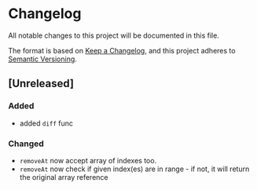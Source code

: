 # Changelog

All notable changes to this project will be documented in this file.

The format is based on [Keep a Changelog](https://keepachangelog.com/en/1.1.0/),
and this project adheres to [Semantic Versioning](https://semver.org/spec/v2.0.0.html).

## [Unreleased]

### Added

- added `diff` func

### Changed

- `removeAt` now accept array of indexes too.
- `removeAt` now check if given index(es) are in range - if not, it will return the original array reference
